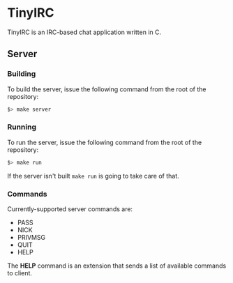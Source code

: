 # TinyIRC

TinyIRC is an IRC-based chat application written in C.

## Server

### Building

To build the server, issue the following command from the root of the repository:
```bash
$> make server
```

### Running

To run the server, issue the following command from the root of the repository:
```bash
$> make run
```

If the server isn't built `make run` is going to take care of that.

### Commands
Currently-supported server commands are:
- PASS
- NICK
- PRIVMSG
- QUIT
- HELP

The **HELP** command is an extension that sends a list of available commands to client.

